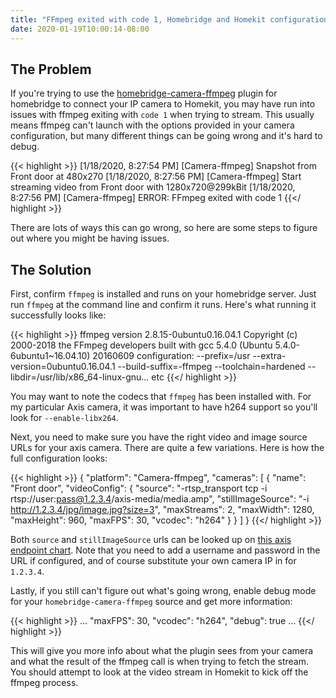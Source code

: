 ```yaml
---
title: "FFmpeg exited with code 1, Homebridge and Homekit configuration with Axis camera"
date: 2020-01-19T10:00:14-08:00
---
```


## The Problem

If you're trying to use the [homebridge-camera-ffmpeg](https://github.com/KhaosT/homebridge-camera-ffmpeg) plugin for homebridge to connect your IP camera to Homekit, you may have run into issues with ffmpeg exiting with `code 1` when trying to stream. This usually means ffmpeg can't launch with the options provided in your camera configuration, but many different things can be going wrong and it's hard to debug.

{{< highlight >}}
[1/18/2020, 8:27:54 PM] [Camera-ffmpeg] Snapshot from Front door at 480x270
[1/18/2020, 8:27:56 PM] [Camera-ffmpeg] Start streaming video from Front door with 1280x720@299kBit
[1/18/2020, 8:27:56 PM] [Camera-ffmpeg] ERROR: FFmpeg exited with code 1
{{</ highlight >}}

There are lots of ways this can go wrong, so here are some steps to figure out where you might be having issues.

## The Solution

First, confirm `ffmpeg` is installed and runs on your homebridge server. Just run `ffmpeg` at the command line and confirm it runs. Here's what running it successfully looks like:

{{< highlight >}}
ffmpeg version 2.8.15-0ubuntu0.16.04.1 Copyright (c) 2000-2018 the FFmpeg developers
  built with gcc 5.4.0 (Ubuntu 5.4.0-6ubuntu1~16.04.10) 20160609
  configuration: --prefix=/usr --extra-version=0ubuntu0.16.04.1 --build-suffix=-ffmpeg --toolchain=hardened --libdir=/usr/lib/x86_64-linux-gnu... etc
{{</ highlight >}}


You may want to note the codecs that `ffmpeg` has been installed with. For my particular Axis camera, it was important to have h264 support so you'll look for `--enable-libx264`.

Next, you need to make sure you have the right video and image source URLs for your axis camera. There are quite a few variations. Here is how the full configuration looks:

{{< highlight >}}
{
  "platform": "Camera-ffmpeg",
  "cameras": [
    {
      "name": "Front door",
      "videoConfig": {
        "source": "-rtsp_transport tcp -i rtsp://user:pass@1.2.3.4/axis-media/media.amp",
        "stillImageSource": "-i http://1.2.3.4/jpg/image.jpg?size=3",
        "maxStreams": 2,
        "maxWidth": 1280,
        "maxHeight": 960,
        "maxFPS": 30,
        "vcodec": "h264"
      }
    }
  ]
}
{{</ highlight >}}

Both `source` and `stillImageSource` urls can be looked up on [this axis endpoint chart](https://www.ispyconnect.com/man.aspx?n=Axis). Note that you need to add a username and password in the URL if configured, and of course substitute your own camera IP in for `1.2.3.4`.

Lastly, if you still can't figure out what's going wrong, enable debug mode for your `homebridge-camera-ffmpeg` source and get more information:

{{< highlight >}}
...
  "maxFPS": 30,
  "vcodec": "h264",
  "debug": true
...
{{</ highlight >}}

This will give you more info about what the plugin sees from your camera and what the result of the ffmpeg call is when trying to fetch the stream. You should attempt to look at the video stream in Homekit to kick off the ffmpeg process.